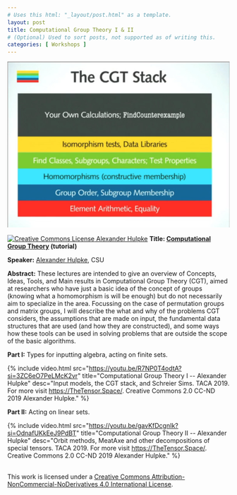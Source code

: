 ```yaml
---
# Uses this html: "_layout/post.html" as a template.
layout: post 
title: Computational Group Theory I & II
# (Optional) Used to sort posts, not supported as of writing this.
categories: [ Workshops ]
---
```


![](/uploads/images/Hulpke.jpg)

<a rel="license" href="http://creativecommons.org/licenses/by-nc-nd/4.0/" target="_blank">
<img alt="Creative Commons License" style="border-width:0" src="https://i.creativecommons.org/l/by-nc-nd/4.0/88x31.png" />
 Alexander Hulpke</a>

<a name="Hulpke" />
<b>Title: <a href="https://www.math.colostate.edu/~hulpke/talks/P19.pdf" target="_blank">Computational Group Theory</a> (tutorial)</b>

**Speaker:** <a href="https://www.math.colostate.edu/~hulpke/" target="_blank">Alexander Hulpke</a>, CSU

**Abstract:** These lectures are intended to give an overview of Concepts, Ideas, Tools, and Main results in Computational Group Theory (CGT), aimed at researchers who have just a basic idea of the concept of groups (knowing what a homomorphism is will be enough) but do not necessarily aim to specialize in the area. Focussing on the case of permutation groups and matrix groups, I will describe the what and why of the problems CGT considers, the assumptions that are made on input, the fundamental data structures that are used (and how they are constructed), and  some ways how these tools can be used in solving problems that are outside the scope of the basic algorithms.


**Part I:** Types for inputting algebra, acting on finite sets.

 {% 
    include video.html
    src="https://youtu.be/R7NP0T4odtA?si=3ZC6eO7PeLMcK2vr"
    title="Computational Group Theory I -- Alexander Hulpke"
    desc="Input models, the CGT stack, and Schreier Sims. TACA 2019. For more visit https://TheTensor.Space/. Creative Commons 2.0 CC-ND 2019 Alexander Hulpke."
  %}

**Part II:** Acting on linear sets.

 {% 
    include video.html
    src="https://youtu.be/gavKfDcgnIk?si=OdnafUKkEeJ9PdBT"
    title="Computational Group Theory II -- Alexander Hulpke"
    desc="Orbit methods, MeatAxe and other decompositions of special tensors. TACA 2019. For more visit https://TheTensor.Space/. Creative Commons 2.0 CC-ND 2019 Alexander Hulpke."
  %}


<br />This work is licensed under a <a rel="license" href="http://creativecommons.org/licenses/by-nc-nd/4.0/" target="_blank">Creative Commons Attribution-NonCommercial-NoDerivatives 4.0 International License</a>.
